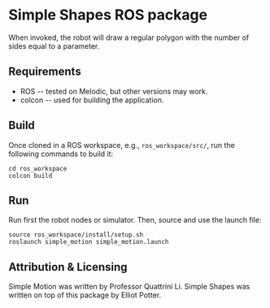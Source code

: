 # Simple Shapes ROS package
When invoked, the robot will draw a regular polygon with the number of sides equal to a parameter.

## Requirements
- ROS -- tested on Melodic, but other versions may work.
- colcon -- used for building the application. 

## Build
Once cloned in a ROS workspace, e.g., `ros_workspace/src/`, run the following commands to build it:

	cd ros_workspace
	colcon build
	
## Run
Run first the robot nodes or simulator. 
Then, source and use the launch file:

	source ros_workspace/install/setup.sh
	roslaunch simple_motion simple_motion.launch

## Attribution & Licensing
Simple Motion was written by Professor Quattrini Li. Simple Shapes was written on top of this package by Elliot Potter.

